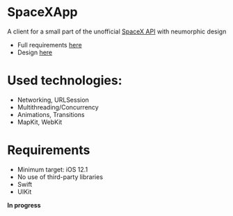 # SpaceXApp

A client for a small part of the unofficial [SpaceX API](https://github.com/r-spacex/SpaceX-API) with neumorphic design

- Full requirements [here](https://uvolchyk.notion.site/Task-11-ff737a2886634d87a9ec27cc5df6b3cb)
- Design [here](https://www.figma.com/file/XBWkCkppfG8liSBVsnd9Kq/Task-11?node-id=0%3A1)

# Used technologies:

- Networking, URLSession
- Multithreading/Concurrency
- Animations, Transitions
- MapKit, WebKit

# Requirements
- Minimum target: iOS 12.1
- No use of third-party libraries
- Swift
- UIKit

**In progress**
